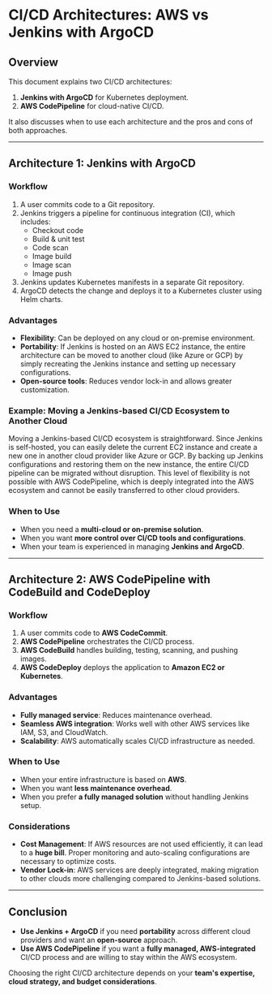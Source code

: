 # CI/CD Architectures: AWS vs Jenkins with ArgoCD

## Overview

This document explains two CI/CD architectures:

1. **Jenkins with ArgoCD** for Kubernetes deployment.
2. **AWS CodePipeline** for cloud-native CI/CD.

It also discusses when to use each architecture and the pros and cons of both approaches.

---

## Architecture 1: Jenkins with ArgoCD

### Workflow

1. A user commits code to a Git repository.
2. Jenkins triggers a pipeline for continuous integration (CI), which includes:
   - Checkout code
   - Build & unit test
   - Code scan
   - Image build
   - Image scan
   - Image push
3. Jenkins updates Kubernetes manifests in a separate Git repository.
4. ArgoCD detects the change and deploys it to a Kubernetes cluster using Helm charts.

### Advantages

- **Flexibility**: Can be deployed on any cloud or on-premise environment.
- **Portability**: If Jenkins is hosted on an AWS EC2 instance, the entire architecture can be moved to another cloud (like Azure or GCP) by simply recreating the Jenkins instance and setting up necessary configurations.
- **Open-source tools**: Reduces vendor lock-in and allows greater customization.

### Example: Moving a Jenkins-based CI/CD Ecosystem to Another Cloud

Moving a Jenkins-based CI/CD ecosystem is straightforward. Since Jenkins is self-hosted, you can easily delete the current EC2 instance and create a new one in another cloud provider like Azure or GCP. By backing up Jenkins configurations and restoring them on the new instance, the entire CI/CD pipeline can be migrated without disruption. This level of flexibility is not possible with AWS CodePipeline, which is deeply integrated into the AWS ecosystem and cannot be easily transferred to other cloud providers.

### When to Use

- When you need a **multi-cloud or on-premise solution**.
- When you want **more control over CI/CD tools and configurations**.
- When your team is experienced in managing **Jenkins and ArgoCD**.

---

## Architecture 2: AWS CodePipeline with CodeBuild and CodeDeploy

### Workflow

1. A user commits code to **AWS CodeCommit**.
2. **AWS CodePipeline** orchestrates the CI/CD process.
3. **AWS CodeBuild** handles building, testing, scanning, and pushing images.
4. **AWS CodeDeploy** deploys the application to **Amazon EC2 or Kubernetes**.

### Advantages

- **Fully managed service**: Reduces maintenance overhead.
- **Seamless AWS integration**: Works well with other AWS services like IAM, S3, and CloudWatch.
- **Scalability**: AWS automatically scales CI/CD infrastructure as needed.

### When to Use

- When your entire infrastructure is based on **AWS**.
- When you want **less maintenance overhead**.
- When you prefer **a fully managed solution** without handling Jenkins setup.

### Considerations

- **Cost Management**: If AWS resources are not used efficiently, it can lead to a **huge bill**. Proper monitoring and auto-scaling configurations are necessary to optimize costs.
- **Vendor Lock-in**: AWS services are deeply integrated, making migration to other clouds more challenging compared to Jenkins-based solutions.

---

## Conclusion

- **Use Jenkins + ArgoCD** if you need **portability** across different cloud providers and want an **open-source** approach.
- **Use AWS CodePipeline** if you want a **fully managed, AWS-integrated** CI/CD process and are willing to stay within the AWS ecosystem.

Choosing the right CI/CD architecture depends on your **team's expertise, cloud strategy, and budget considerations**.

